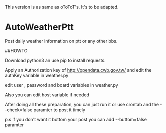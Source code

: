 This version is as same as oToToT's. It's to be adapted.

# AutoWeatherPtt

Post daily weather information on ptt or any other bbs.

##HOWTO

Download python3 an use pip to install requests.

Apply an Authorization key of http://opendata.cwb.gov.tw/ and edit the authKey variable in weather.py

edit user , password and board variables in weather.py

Also you can edit host variable if needed

After doing all these preparation, you can just run it or use crontab and the --check=false paramter to post it timely

p.s if you don't want it bottom your post you can add --buttom=false paramter

